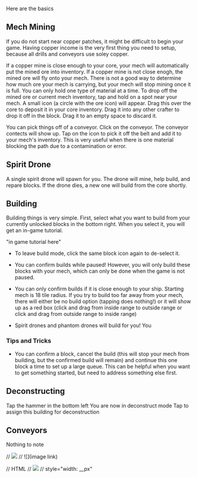 Here are the basics

## Mech Mining
If you do not start near copper patches, it might be difficult to begin your game. Having copper income is the very first thing you need to setup, because all drills and conveyors use soley copper. 

If a copper mine is close enough to your core, your mech will automatically put the mined ore into inventory.
If a copper mine is not close enogh, the mined ore will fly onto your mech. There is not a good way to determine how much ore your mech is carrying, but your mech will stop mining once it is full. 
You can only hold one type of material at a time.
To drop off the mined ore or current mech inventory, tap and hold on a spot near your mech. A small icon (a circle with the ore icon) will appear. Drag this over the core to deposit it in your core inventory. Drag it into any other crafter to drop it off in the block. Drag it to an empty space to discard it. 

You can pick things off of a conveyor. Click on the conveyor. The conveyor contects will show up. Tap on the icon to pick it off the belt and add it to your mech's inventory. This is very useful when there is one material blocking the path due to a contamination or error. 

## Spirit Drone
A single spirit drone will spawn for you. The drone will mine, help build, and repare blocks. If the drone dies, a new one will build from the core shortly. 

## Building
Building things is very simple. First, select what you want to build from your currently unlocked blocks in the bottom right. When you select it, you will get an in-game tutorial.

"in game tutorial here"


- To leave build mode, click the same block icon again to de-select it.

- You can confirm builds while paused! However, you will only build these blocks with your mech, which can only be done when the game is not paused.

- You can only confirm builds if it is close enough to your ship. Starting mech is 18 tile radius. If you try to build too far away from your mech, there will either be no build option (tapping does nothing!) or it will show up as a red box (click and drag from inside range to outside range or click and drag from outside range to inside range)

- Spirit drones and phantom drones will build for you! You
### Tips and Tricks
- You can confirm a block, cancel the build (this will stop your mech from building, but the confirmed build will remain) and continue this one block a time to set up a large queue. This can be helpful when you want to get something started, but need to address something else first. 

## Deconstructing
Tap the hammer in the bottom left
You are now in deconstruct mode
Tap to assign this building for deconstruction


## Conveyors
Nothing to note  









// <img src="image link"/>
// ![](image link)


// HTML
// <img src="image link"/>
// style="width: __px"